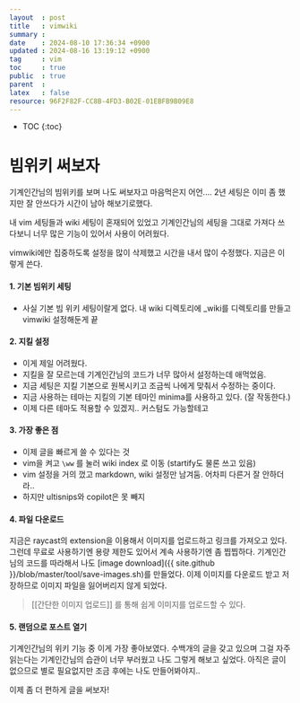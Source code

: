 ```yaml
---
layout  : post
title   : vimwiki
summary : 
date    : 2024-08-10 17:36:34 +0900
updated : 2024-08-16 13:19:12 +0900
tag     : vim
toc     : true
public  : true
parent  : 
latex   : false
resource: 96F2F82F-CC8B-4FD3-B02E-01EBFB9B09E8
---
```

* TOC
{:toc}

# 빔위키 써보자

기계인간님의 빔위키를 보며 나도 써보자고 마음먹은지 어언.... 2년
세팅은 이미 좀 했지만 잘 안쓰다가 시간이 남아 해보기로했다.

내 vim 세팅들과 wiki 세팅이 혼재되어 있었고 기계인간님의 세팅을 그대로 가져다 쓰다보니 너무 많은 기능이 있어서 사용이 어려웠다. 

vimwiki에만 집중하도록 설정을 많이 삭제했고 시간을 내서 많이 수정했다. 지금은 이렇게 쓴다.

#### 1. 기본 빔위키 세팅
  - 사실 기본 빔 위키 세팅이랄게 없다. 내 wiki 디렉토리에 _wiki를 디렉토리를 만들고 vimwiki 설정해둔게 끝

#### 2. 지킬 설정 
  - 이게 제일 어려웠다.
  - 지킬을 잘 모르는데 기계인간님의 코드가 너무 많아서 설정하는데 애먹었음.
  - 지금 세팅은 지킬 기본으로 원복시키고 조금씩 나에게 맞춰서 수정하는 중이다.
  - 지금 사용하는 테마는 지킬의 기본 테마인 minima를 사용하고 있다. (잘 작동한다.)
  - 이제 다른 테마도 적용할 수 있겠지.. 커스텀도 가능할테고

#### 3. 가장 좋은 점
  - 이제 글을 빠르게 쓸 수 있다는 것
  - vim을 켜고 `\ww` 를 눌러 wiki index 로 이동 (startify도 물론 쓰고 있음)
  - vim 설정을 거의 껐고 markdown, wiki 설정만 남겨둠. 어차피 다른거 잘 안하더라..
  - 하지만 ultisnips와 copilot은 못 빼지

#### 4. 파일 다운로드
지금은 raycast의 extension을 이용해서 이미지를 업로드하고 링크를 가져오고 있다. 그런데 무료로 사용하기엔 용량 제한도 있어서 계속 사용하기엔 좀 찝찝하다. 
기계인간님의 코드를 따라해서 나도 [image download]({{ site.github }}/blob/master/tool/save-images.sh)를 만들었다. 
이제 이미지를 다운로드 받고 저장하므로 이미지 파일을 잃어버리지 않게 되었다.
 
> [[간단한 이미지 업로드]] 를 통해 쉽게 이미지를 업로드할 수 있다.


#### 5. 랜덤으로 포스트 열기
기계인간님의 위키 기능 중 이게 가장 좋아보였다. 수백개의 글을 갖고 있으며 그걸 자주 읽는다는 기계인간님의 습관이 너무 부러웠고 나도 그렇게 해보고 싶었다. 아직은 글이 없으므로 별로 필요없지만 조금 후에는 나도 만들어봐야지..

이제 좀 더 편하게 글을 써보자!
